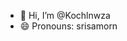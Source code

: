 - 👋 Hi, I’m @Kochlnwza
- 😄 Pronouns: srisamorn

<!---
Kochlnwza/Kochlnwza is a ✨ special ✨ repository because its `README.md` (this file) appears on your GitHub profile.
You can click the Preview link to take a look at your changes.
--->
